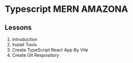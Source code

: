 # Typescript MERN AMAZONA

## Lessons

1. Intruduction
2. Install Tools
3. Create TypeScript React App By Vite
4. Create Git Respository
